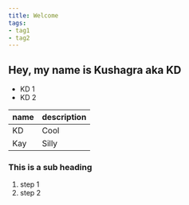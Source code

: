 ```yaml
---
title: Welcome
tags:
- tag1
- tag2
---
```


## Hey, my name is Kushagra aka KD
* KD 1
* KD 2

name | description
-----|------------
 KD  | Cool
Kay  | Silly

### This is a sub heading
1. step 1
2. step 2
